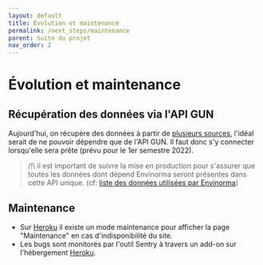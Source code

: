 ```yaml
---
layout: default
title: Évolution et maintenance
permalink: /next_steps/maintenance
parent: Suite du projet
nav_order: 2
---
```


# Évolution et maintenance

## Récupération des données via l'API GUN
Aujourd'hui, on récupère des données à partir de [plusieurs sources](https://github.com/Envinorma/exploration/blob/main/data_sources.md), l'idéal serait de ne pouvoir dépendre que de l'API GUN. Il faut donc s'y connecter lorsqu'elle sera prête (prévu pour le 1er semestre 2022).
> /!\ il est important de suivre la mise en production pour s'assurer que toutes les données dont dépend Envinorma seront présentes dans cette API unique. (cf: [liste des données utilisées par Envinorma](https://github.com/Envinorma/exploration/blob/main/data_sources.md))


## Maintenance
- Sur [Heroku](https://dashboard.heroku.com/apps/envinorma/) il existe un mode maintenance pour afficher la page "Maintenance" en cas d'indisponibilité du site.
- Les bugs sont monitorés par l'outil Sentry à travers un add-on sur l'hébergement [Heroku](https://dashboard.heroku.com/apps/envinorma/).
